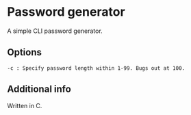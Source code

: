 # Password generator
A simple CLI password generator. 

## Options
```-c : Specify password length within 1-99. Bugs out at 100.```

## Additional info
Written in C.
